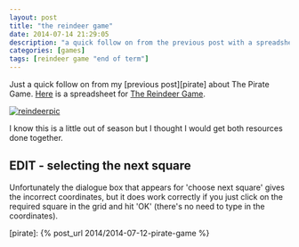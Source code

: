 ```yaml
---
layout: post
title: "the reindeer game"
date: 2014-07-14 21:29:05
description: "a quick follow on from the previous post with a spreadsheet for the reindeer game"
categories: [games]
tags: [reindeer game "end of term"]
---
```


Just a quick follow on from my [previous post][pirate] about The Pirate Game. [Here][reindeer] is a spreadsheet for [The Reindeer Game][resource]. 

[![reindeerpic][reindeerpic]][reindeer]

I know this is a little out of season but I thought I would get both resources done together.

## EDIT - selecting the next square
Unfortunately the dialogue box that appears for 'choose next square' gives the incorrect coordinates, but it does work correctly if you just click on the required square in the grid and hit 'OK' (there's no need to type in the coordinates).

[resource]:     http://www.tes.co.uk/ResourceDetail.aspx?storyCode=6377404
[reindeerpic]:  {{site.postAssets}}/2014/0714-reindeer.png
[reindeer]:     {{site.postAssets}}/2014/0714-reindeer.xlsm
[pirate]:       {% post_url 2014/2014-07-12-pirate-game %}